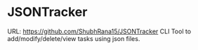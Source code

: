 # JSONTracker

URL: https://github.com/ShubhRana15/JSONTracker
CLI Tool to add/modify/delete/view tasks using json files.
